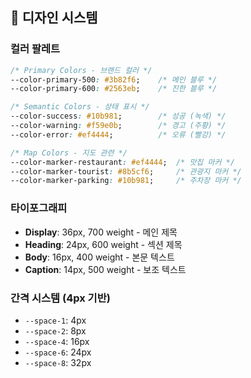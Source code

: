 
## 🎨 디자인 시스템

### 컬러 팔레트
```css
/* Primary Colors - 브랜드 컬러 */
--color-primary-500: #3b82f6;    /* 메인 블루 */
--color-primary-600: #2563eb;    /* 진한 블루 */

/* Semantic Colors - 상태 표시 */
--color-success: #10b981;        /* 성공 (녹색) */
--color-warning: #f59e0b;        /* 경고 (주황) */
--color-error: #ef4444;          /* 오류 (빨강) */

/* Map Colors - 지도 관련 */
--color-marker-restaurant: #ef4444;  /* 맛집 마커 */
--color-marker-tourist: #8b5cf6;     /* 관광지 마커 */
--color-marker-parking: #10b981;     /* 주차장 마커 */
```

### 타이포그래피
- **Display**: 36px, 700 weight - 메인 제목
- **Heading**: 24px, 600 weight - 섹션 제목  
- **Body**: 16px, 400 weight - 본문 텍스트
- **Caption**: 14px, 500 weight - 보조 텍스트

### 간격 시스템 (4px 기반)
- `--space-1`: 4px
- `--space-2`: 8px  
- `--space-4`: 16px
- `--space-6`: 24px
- `--space-8`: 32px

